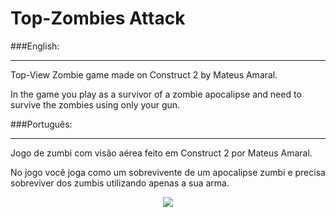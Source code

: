 # Top-Zombies Attack

###English:
___
Top-View Zombie game made on Construct 2 by Mateus Amaral.

In the game you play as a survivor of a zombie apocalipse and need to survive the zombies using only your gun.

###Português:
___
Jogo de zumbi com visão aérea feito em Construct 2 por Mateus Amaral.

No jogo você joga como um sobrevivente de um apocalipse zumbi e precisa sobreviver dos zumbis utilizando apenas a sua arma.

<p align="center">
  <img src="http://i.imgur.com/S7dFZjw.png/">
</p>
